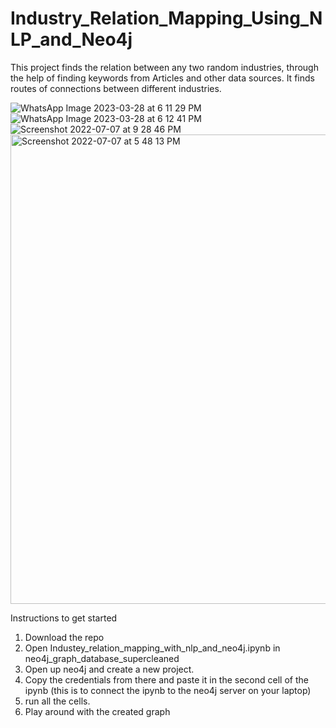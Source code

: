 # Industry_Relation_Mapping_Using_NLP_and_Neo4j

This project finds the relation between any two random industries, through the help of finding keywords from Articles and other data sources. It finds routes of connections between different industries.     

![WhatsApp Image 2023-03-28 at 6 11 29 PM](https://github.com/AnushSomasundaram/Industry_Relation_Mapping_Using_NLP_and_Neo4j/assets/26061559/a9a42009-59db-42e8-a3f2-ef20cb69a976)
![WhatsApp Image 2023-03-28 at 6 12 41 PM](https://github.com/AnushSomasundaram/Industry_Relation_Mapping_Using_NLP_and_Neo4j/assets/26061559/ff075966-ad03-4d63-9418-dc025db096a6)
![Screenshot 2022-07-07 at 9 28 46 PM](https://github.com/AnushSomasundaram/Industry_Relation_Mapping_Using_NLP_and_Neo4j/assets/26061559/007d2a7d-5943-45fa-83d9-6b682bb260b1)
<img width="751" alt="Screenshot 2022-07-07 at 5 48 13 PM" src="https://github.com/AnushSomasundaram/Industry_Relation_Mapping_Using_NLP_and_Neo4j/assets/26061559/8e325ddf-9bc5-44d6-abd7-3dece9f0a20e">

Instructions to get started                                                                                                                                                

1. Download the repo
2. Open Industey_relation_mapping_with_nlp_and_neo4j.ipynb in neo4j_graph_database_supercleaned                                                                            
3. Open up neo4j and create a new project.                                                                                                                                 
4. Copy the credentials from there and paste it in the second cell of the ipynb (this is to connect the ipynb to the neo4j server on your laptop)                          
5. run all the cells.                                                                                                                                                      
6. Play around with the created graph                                                                                                                                      

